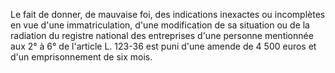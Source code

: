 Le fait de donner, de mauvaise foi, des indications inexactes ou incomplètes en vue d'une immatriculation, d'une modification de sa situation ou de la radiation du registre national des entreprises d'une personne mentionnée aux 2° à 6° de l'article L. 123-36 est puni d'une amende de 4 500 euros et d'un emprisonnement de six mois.
